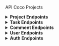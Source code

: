 API Coco Projects

<details>
<summary><b>Project Endpoints</b></summary>

METHOD | ENDPOINT          | TOKEN | ROLE | DESCRIPTION                | POST PARAMS                            | RETURNS
-------|-------------------|-------|------|----------------------------|----------------------------------------|--------------------
GET    | /projects         | YES   | all | Get All Projects                |                                        | { message: 'Projects fetched successfully', data: [`project`]}
POST   | /projects         | YES   | all | Create a new Project       | `name`, `description`, `owner_id` | { message: 'Project created successfully', data: `project`}
GET    | /projects/{id}    | YES   | all | Get One Project             | `params: id`                           | { message: 'Project fetched successfully', data: `project`}
PATCH  | /projects/{id}    | YES   | all | Update a Project           | `name`, `description` | { message: 'Project updated successfully', data: `project`}
DELETE | /projects/{id}    | YES   | all | Delete a Project           | `params: id`                           | { message: 'Project deleted successfully', data: `project`}
</details>

<details>
<summary><b>Task Endpoints</b></summary>

METHOD | ENDPOINT          | TOKEN | ROLE | DESCRIPTION                | POST PARAMS                            | RETURNS
-------|-------------------|-------|------|----------------------------|----------------------------------------|--------------------
GET    | /tasks            | YES   | all | Get All Tasks                  |                                        | { message: 'Tasks fetched successfully', data: [`task`]}
POST   | /tasks            | YES   | all | Create a new Task          | `title`, `description`, `due_date`, `assigned_to`, `project_id` | { message: 'Task created successfully', data: `task`}
GET    | /tasks/{id}       | YES   | all | Get One Task               | `params: id`                           | { message: 'Task fetched successfully', data: `task`}
GET    | /tasks/project/{id} | YES   | all | Get Tasks by Project       | `params: id`                           | { message: 'Tasks fetched successfully', data: [`task`]}
PATCH  | /tasks/{id}       | YES   | all | Update a Task             | `title`, `description`, `due_date`, `assigned_to` | { message: 'Task updated successfully', data: `task`}
DELETE | /tasks/{id}       | YES   | all | Delete a Task             | `params: id`                           | { message: 'Task deleted successfully', data: `task`}
</details>

<details>
<summary><b>Comment Endpoints</b></summary>

METHOD | ENDPOINT          | TOKEN | ROLE | DESCRIPTION                | POST PARAMS                            | RETURNS
-------|-------------------|-------|------|----------------------------|----------------------------------------|--------------------
GET    | /comments         | YES   | all | Get All Comments               |                                        | { message: 'Comments fetched successfully', data: [`comment`]}
GET    | /comments/task/{id} | YES   | all | Get Comments by Task          | `params: id`                           | { message: 'Comments fetched successfully', data: [`comment`]}
POST   | /comments         | YES   | all | Create a new Comment        | `content`, `taskId`, `userId`         | { message: 'Comment created successfully', data: `comment`}
GET    | /comments/{id}    | YES   | all | Get One Comment             | `params: id`                           | { message: 'Comment fetched successfully', data: `comment`}
PATCH  | /comments/{id}    | YES   | all | Update a Comment           | `title`, `description`, `due_date`, `assigned_to`                               | { message: 'Comment updated successfully', data: `comment`}
DELETE | /comments/{id}    | YES   | all | Delete a Comment           | `params: id`                           | { message: 'Comment deleted successfully', data: `comment`}
</details>

<details> <summary><b>User Endpoints</b></summary>

METHOD | ENDPOINT         | TOKEN | ROLE | DESCRIPTION              | POST PARAMS                                                                 | RETURNS
-------|------------------|-------|------|--------------------|-----------------------------------------------------------------------------------|--------------------
GET    | /user            | YES   | all | Get All Users   |                                                                             | { message: 'Users fetched successfully', data: [`user`]}
GET    | /user/:userId    | YES   | all | Get One User    | `params: userId`                                                            | { message: 'User fetched successfully', data: [`user`]}
</details>

<details>
<summary><b>Auth Endpoints</b></summary>

METHOD | ENDPOINT          | TOKEN | ROLE | DESCRIPTION                | POST PARAMS                            | RETURNS
-------|-------------------|-------|------|----------------------------|----------------------------------------|--------------------
POST   | /auth/login       | -     | -    | User Login                 | `email`, `password`                 | { message: 'User logged in successfully', data: `token`}
POST   | /auth/logout      | YES   | all | User Logout                |                                        | { message: 'User logged out successfully'}
POST   | /auth/refresh     | YES   | all | Refresh Token              |                                        | { message: 'Token refreshed successfully', data: `token`}
POST   | /auth/me          | YES   | all | Get Current User           |                                        | { message: 'User fetched successfully', data: `user`}
POST   | /auth/registrer   | -     | -    | Register a User            | `name`, `email`, `password` | { message: 'User registered successfully', data: `user`}
GET    | /auth/user        | YES   | all | Get User By Token          |                                        | { message: 'User fetched successfully', data: `user`}
</details>
